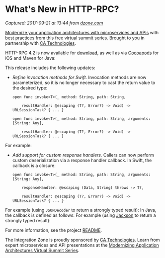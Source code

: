 # What's New in HTTP-RPC?

_Captured: 2017-09-21 at 13:44 from [dzone.com](https://dzone.com/articles/http-rpc-42-released?edition=325527&utm_source=Zone%20Newsletter&utm_medium=email&utm_campaign=integration%202017-09-21)_

[Modernize your application architectures with microservices and APIs](https://dzone.com/go?i=224221&u=https%3A%2F%2Fad.doubleclick.net%2Fddm%2Ftrackclk%2FN6040.130331DZONE%2FB11298547.150503462%3Bdc_trk_aid%3D321267892%3Bdc_trk_cid%3D81668997%3Bdc_lat%3D%3Bdc_rdid%3D%3Btag_for_child_directed_treatment%3D) with best practices from this free virtual summit series. Brought to you in partnership with [CA Technologies](https://dzone.com/go?i=224221&u=https%3A%2F%2Fad.doubleclick.net%2Fddm%2Ftrackclk%2FN6040.130331DZONE%2FB11298547.150503462%3Bdc_trk_aid%3D321267892%3Bdc_trk_cid%3D81668997%3Bdc_lat%3D%3Bdc_rdid%3D%3Btag_for_child_directed_treatment%3D).

HTTP-RPC 4.2 is now available for [download](https://github.com/gk-brown/HTTP-RPC/releases), as well as via [Cocoapods](https://cocoapods.org/pods/HTTPRPC) for iOS and Maven for Java:

This release includes the following updates:

  * _Refine invocation methods for Swift._ Invocation methods are now parameterized, so it is no longer necessary to cast the return value to the desired type: 
    
        open func invoke<T>(_ method: String, path: String, 
    
            resultHandler: @escaping (T?, Error?) -> Void) -> URLSessionTask? { ... }
    
        open func invoke<T>(_ method: String, path: String, arguments: [String: Any], 
    
            resultHandler: @escaping (T?, Error?) -> Void) -> URLSessionTask? { ... }

  
For example: 
  * _Add support for custom response handlers._ Callers can now perform custom deserialization via a response handler callback. In Swift, the callback is a closure: 
    
        open func invoke<T>(_ method: String, path: String, arguments: [String: Any],
    
            responseHandler: @escaping (Data, String) throws -> T?,
    
            resultHandler: @escaping (T?, Error?) -> Void) -> URLSessionTask? { ... }

For example (using `JSONDecoder` to return a strongly typed result): In Java, the callback is defined as follows: For example (using [Jackson](https://github.com/FasterXML/jackson) to return a strongly typed result): 

For more information, see the project [README](https://github.com/gk-brown/HTTP-RPC/blob/master/README.md).

The Integration Zone is proudly sponsored by [CA Technologies](https://dzone.com/go?i=224222&u=https%3A%2F%2Fad.doubleclick.net%2Fddm%2Ftrackclk%2FN6040.130331DZONE%2FB11298547.150503463%3Bdc_trk_aid%3D321267794%3Bdc_trk_cid%3D81669195%3Bdc_lat%3D%3Bdc_rdid%3D%3Btag_for_child_directed_treatment%3D). Learn from expert microservices and API presentations at the [Modernizing Application Architectures Virtual Summit Series](https://dzone.com/go?i=224222&u=https%3A%2F%2Fad.doubleclick.net%2Fddm%2Ftrackclk%2FN6040.130331DZONE%2FB11298547.150503463%3Bdc_trk_aid%3D321267794%3Bdc_trk_cid%3D81669195%3Bdc_lat%3D%3Bdc_rdid%3D%3Btag_for_child_directed_treatment%3D).
